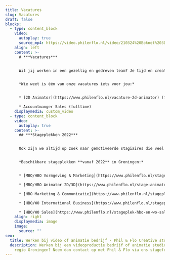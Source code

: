 ```yaml
---
title: Vacatures
slug: Vacatures
draft: false
blocks:
  - type: content_block
    video:
      autoplay: true
      source_mp4: https://video.philenflo.nl/video/210324%20Boknet%203D%20animatie%20-%20Phil%20en%20Flo%20creative%20studio.mp4
    align: left
    content: >-
      # ***Vacatures***


      Wil jij werken in een gezellig en gedreven team? Je tijd en creativiteit alleen besteden aan maatschappelijk verantwoorde organisaties? Nooit langer dan van 9 tot 5 uur werken én elke vrijdag vrij zijn?


      *Wie weet is één van onze vacatures iets voor jou:*


      * [2D Animator](https://www.philenflo.nl/vacature-2d-animator) (fulltime)

      * Accountmanger Sales (fulltime)
    displaymedia: custom_video
  - type: content_block
    video:
      autoplay: true
    content: >-
      ## ***Stageplekken 2022***


      Ook zijn we altijd op zoek naar gemotiveerde stagiaires die veel willen leren op het gebied van [video](https://www.philenflo.nl/oplossingen/video-laten-maken/), [animatie](https://www.philenflo.nl/oplossingen/animatie-laten-maken/) en marketing.


      *Beschikbare stageplekken **vanaf 2022** in Groningen:*


      * [MBO/HBO Vormgeving & Marketing](https://www.philenflo.nl/stageplek-mbo-en-hbo-vormgeving-en-marketing-groningen/) (fulltime)

      * [MBO/HBO Animator 2D/3D](https://www.philenflo.nl/stage-animator-2d-3d-groningen/) (fulltime)

      * [HBO Marketing & Communicatie](https://www.philenflo.nl/stageplek-hbo-marketing-communicatie/) (fulltime)

      * [HBO/WO International Business](https://www.philenflo.nl/stageplek-hbo-en-wo-international-business-groningen/) (fulltime)

      * [HBO/WO Sales](https://www.philenflo.nl/stageplek-hbo-en-wo-sales-groningen/) (fulltime)
    align: right
    displaymedia: image
    image:
      source: ""
seo:
  title: Werken bij video of animatie bedrijf - Phil & Flo Creative studio
  description: Werken bij een videoproductie bedrijf of animatie studio in de
    regio Groningen? Neem dan contact op met Phil & Flo via ons stageformulier!
---
```

